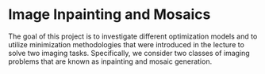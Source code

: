 # Image Inpainting and Mosaics

The goal of this project is to investigate different optimization models and to utilize minimization methodologies that were introduced in the lecture to solve two imaging tasks. Specifically, we consider two classes of imaging problems that are known as inpainting and mosaic generation.
